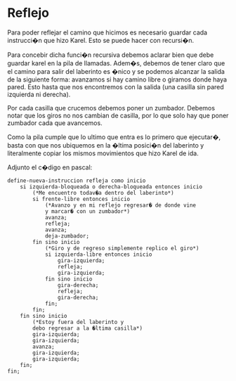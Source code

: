# Reflejo

Para poder reflejar el camino que hicimos es necesario guardar cada instrucci�n que hizo Karel. Esto se puede hacer con recursi�n.

Para concebir dicha funci�n recursiva debemos aclarar bien que debe guardar karel en la pila de llamadas. Adem�s, debemos de tener claro que el camino para salir del laberinto es �nico y se podemos alcanzar la salida de la siguiente forma: avanzamos si hay camino libre o giramos donde haya pared. Esto hasta que nos encontremos con la salida (una casilla sin pared izquierda ni derecha).

Por cada casilla que crucemos debemos poner un zumbador. Debemos notar que los giros no nos cambian de casilla, por lo que solo hay que poner zumbador cada que avancemos.

Como la pila cumple que lo ultimo que entra es lo primero que ejecutar�, basta con que nos ubiquemos en la �ltima posici�n del laberinto y literalmente copiar los mismos movimientos que hizo Karel de ida.

Adjunto el c�digo en pascal:

    define-nueva-instruccion refleja como inicio
    	si izquierda-bloqueada o derecha-bloqueada entonces inicio
        	(*Me encuentro todav�a dentro del laberinto*)
            si frente-libre entonces inicio
            	(*Avanzo y en mi reflejo regresar� de donde vine
                y marcar� con un zumbador*)
                avanza;
                refleja;
                avanza;
                deja-zumbador;
            fin sino inicio
            	(*Giro y de regreso simplemente replico el giro*)
                si izquierda-libre entonces inicio
                	gira-izquierda;
                    refleja;
                    gira-izquierda;
                fin sino inicio
                	gira-derecha;
                    refleja;
                    gira-derecha;
                fin;
            fin;
        fin sino inicio
        	(*Estoy fuera del laberinto y
            debo regresar a la �ltima casilla*)
            gira-izquierda;
            gira-izquierda;
            avanza;
            gira-izquierda;
            gira-izquierda;
        fin;
    fin;
